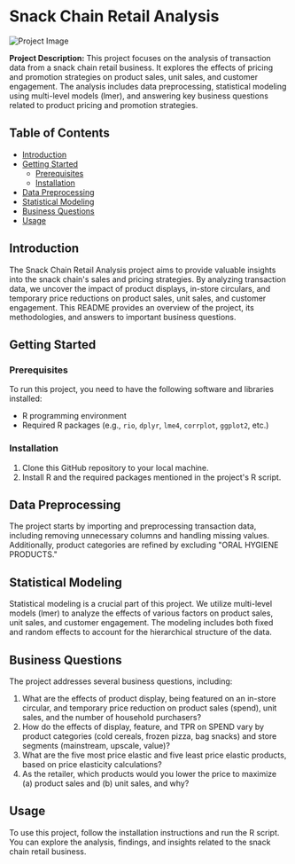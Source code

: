 # Snack Chain Retail Analysis

![Project Image](https://images.unsplash.com/photo-1578916171728-46686eac8d58?ixlib=rb-4.0.3&ixid=M3wxMjA3fDB8MHxwaG90by1wYWdlfHx8fGVufDB8fHx8fA%3D%3D&auto=format&fit=crop&w=1974&q=80)

**Project Description:**
This project focuses on the analysis of transaction data from a snack chain retail business. It explores the effects of pricing and promotion strategies on product sales, unit sales, and customer engagement. The analysis includes data preprocessing, statistical modeling using multi-level models (lmer), and answering key business questions related to product pricing and promotion strategies.

## Table of Contents

- [Introduction](#introduction)
- [Getting Started](#getting-started)
  - [Prerequisites](#prerequisites)
  - [Installation](#installation)
- [Data Preprocessing](#data-preprocessing)
- [Statistical Modeling](#statistical-modeling)
- [Business Questions](#business-questions)
- [Usage](#usage)

## Introduction

The Snack Chain Retail Analysis project aims to provide valuable insights into the snack chain's sales and pricing strategies. By analyzing transaction data, we uncover the impact of product displays, in-store circulars, and temporary price reductions on product sales, unit sales, and customer engagement. This README provides an overview of the project, its methodologies, and answers to important business questions.

## Getting Started

### Prerequisites

To run this project, you need to have the following software and libraries installed:

- R programming environment
- Required R packages (e.g., `rio`, `dplyr`, `lme4`, `corrplot`, `ggplot2`, etc.)

### Installation

1. Clone this GitHub repository to your local machine.
2. Install R and the required packages mentioned in the project's R script.

## Data Preprocessing

The project starts by importing and preprocessing transaction data, including removing unnecessary columns and handling missing values. Additionally, product categories are refined by excluding "ORAL HYGIENE PRODUCTS."

## Statistical Modeling

Statistical modeling is a crucial part of this project. We utilize multi-level models (lmer) to analyze the effects of various factors on product sales, unit sales, and customer engagement. The modeling includes both fixed and random effects to account for the hierarchical structure of the data.

## Business Questions

The project addresses several business questions, including:

1. What are the effects of product display, being featured on an in-store circular, and temporary price reduction on product sales (spend), unit sales, and the number of household purchasers?
2. How do the effects of display, feature, and TPR on SPEND vary by product categories (cold cereals, frozen pizza, bag snacks) and store segments (mainstream, upscale, value)?
3. What are the five most price elastic and five least price elastic products, based on price elasticity calculations?
4. As the retailer, which products would you lower the price to maximize (a) product sales and (b) unit sales, and why?

## Usage

To use this project, follow the installation instructions and run the R script. You can explore the analysis, findings, and insights related to the snack chain retail business.

